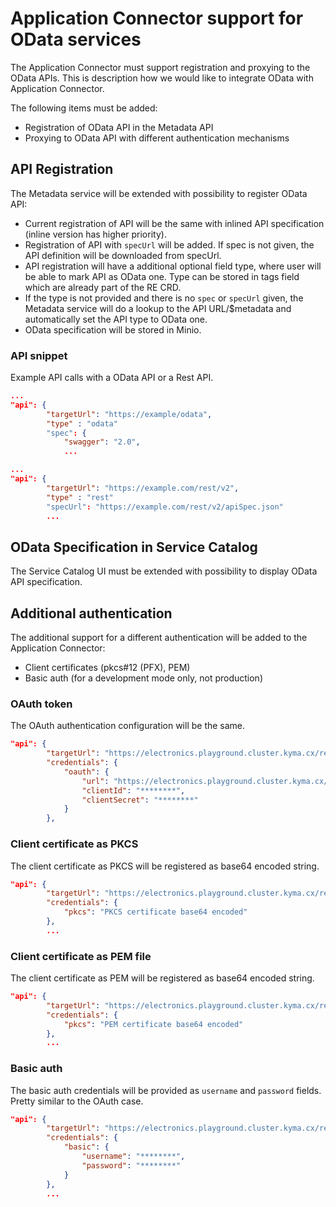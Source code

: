 # Application Connector support for OData services

The Application Connector must support registration and proxying to the OData APIs.
This is description how we would like to integrate OData with Application Connector.

The following items must be added:

- Registration of OData API in the Metadata API
- Proxying to OData API with different authentication mechanisms

## API Registration

The Metadata service will be extended with possibility to register OData API:

- Current registration of API will be the same with inlined API specification (inline version has higher priority).
- Registration of API with `specUrl` will be added. If spec is not given, the API definition will be downloaded from specUrl.
- API registration will have a additional optional field type, where user will be able to mark API as OData one. Type can be stored in tags field which are already part of the RE CRD.
- If the type is not provided and there is no `spec` or `specUrl` given, the Metadata service will do a lookup to the API URL/$metadata and automatically set the API type to OData one.
- OData specification will be stored in Minio.

### API snippet

Example API calls with a OData API or a Rest API.

```json
...
"api": {
        "targetUrl": "https://example/odata",
        "type" : "odata"
        "spec": {
            "swagger": "2.0",
            ...
```

```json
...
"api": {
        "targetUrl": "https://example.com/rest/v2",
        "type" : "rest"
        "specUrl": "https://example.com/rest/v2/apiSpec.json"
        ...
```

## OData Specification in Service Catalog

The Service Catalog UI must be extended with possibility to display OData API specification.

## Additional authentication

The additional support for a different authentication will be added to the Application Connector:

- Client certificates (pkcs#12 (PFX), PEM)
- Basic auth (for a development mode only, not production)

### OAuth token

The OAuth authentication configuration will be the same.

``` json
"api": {
        "targetUrl": "https://electronics.playground.cluster.kyma.cx/rest/v2",
        "credentials": {
            "oauth": {
                "url": "https://electronics.playground.cluster.kyma.cx/authorizationserver/oauth/token",
                "clientId": "********",
                "clientSecret": "********"
            }
        },
```

### Client certificate as PKCS

The client certificate as PKCS will be registered as base64 encoded string.

``` json
"api": {
        "targetUrl": "https://electronics.playground.cluster.kyma.cx/rest/v2",
        "credentials": {
            "pkcs": "PKCS certificate base64 encoded"
        },
        ...
```

### Client certificate as PEM file

The client certificate as PEM will be registered as base64 encoded string.

``` json
"api": {
        "targetUrl": "https://electronics.playground.cluster.kyma.cx/rest/v2",
        "credentials": {
            "pkcs": "PEM certificate base64 encoded"
        },
        ...
```

### Basic auth

The basic auth credentials will be provided as `username` and `password` fields. Pretty similar to the OAuth case.

``` json
"api": {
        "targetUrl": "https://electronics.playground.cluster.kyma.cx/rest/v2",
        "credentials": {
            "basic": {
                "username": "********",
                "password": "********"
            }
        },
        ...
```